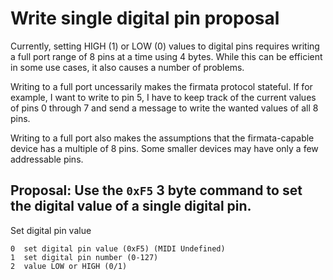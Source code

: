 Write single digital pin proposal
===

Currently, setting HIGH (1) or LOW (0) values to digital pins requires writing a full port range of 8 pins at a time using 4 bytes.  While this can be efficient in some use cases, it also causes a number of problems.

Writing to a full port uncessarily makes the firmata protocol stateful.  If for example, I want to write to pin 5, I have to keep track of the current values of pins 0 through 7 and send a message to write the wanted values of all 8 pins.

Writing to a full port also makes the assumptions that the firmata-capable device has a multiple of 8 pins. Some smaller devices may have only a few addressable pins.


Proposal: Use the `0xF5` 3 byte command to set the digital value of a single digital pin.
---


Set digital pin value
```
0  set digital pin value (0xF5) (MIDI Undefined)
1  set digital pin number (0-127)
2  value LOW or HIGH (0/1)
```

